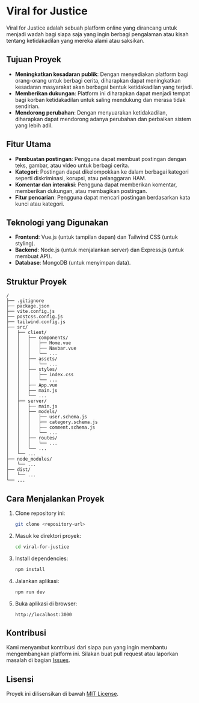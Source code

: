 # Viral for Justice

Viral for Justice adalah sebuah platform online yang dirancang untuk menjadi wadah bagi siapa saja yang ingin berbagi pengalaman atau kisah tentang ketidakadilan yang mereka alami atau saksikan.

## Tujuan Proyek
- **Meningkatkan kesadaran publik**: Dengan menyediakan platform bagi orang-orang untuk berbagi cerita, diharapkan dapat meningkatkan kesadaran masyarakat akan berbagai bentuk ketidakadilan yang terjadi.
- **Memberikan dukungan**: Platform ini diharapkan dapat menjadi tempat bagi korban ketidakadilan untuk saling mendukung dan merasa tidak sendirian.
- **Mendorong perubahan**: Dengan menyuarakan ketidakadilan, diharapkan dapat mendorong adanya perubahan dan perbaikan sistem yang lebih adil.

## Fitur Utama
- **Pembuatan postingan**: Pengguna dapat membuat postingan dengan teks, gambar, atau video untuk berbagi cerita.
- **Kategori**: Postingan dapat dikelompokkan ke dalam berbagai kategori seperti diskriminasi, korupsi, atau pelanggaran HAM.
- **Komentar dan interaksi**: Pengguna dapat memberikan komentar, memberikan dukungan, atau membagikan postingan.
- **Fitur pencarian**: Pengguna dapat mencari postingan berdasarkan kata kunci atau kategori.

## Teknologi yang Digunakan
- **Frontend**: Vue.js (untuk tampilan depan) dan Tailwind CSS (untuk styling).
- **Backend**: Node.js (untuk menjalankan server) dan Express.js (untuk membuat API).
- **Database**: MongoDB (untuk menyimpan data).

## Struktur Proyek

```
/
├── .gitignore
├── package.json
├── vite.config.js
├── postcss.config.js
├── tailwind.config.js
├── src/
│   ├── client/
│   │   ├── components/
│   │   │   ├── Home.vue
│   │   │   ├── Navbar.vue
│   │   │   └── ...
│   │   ├── assets/
│   │   │   └── ...
│   │   ├── styles/
│   │   │   ├── index.css
│   │   │   └── ...
│   │   ├── App.vue
│   │   ├── main.js
│   │   └── ...
│   ├── server/
│   │   ├── main.js
│   │   ├── models/
│   │   │   ├── user.schema.js
│   │   │   ├── category.schema.js
│   │   │   ├── comment.schema.js
│   │   │   └── ...
│   │   ├── routes/
│   │   │   └── ...
│   │   └── ...
│   └── ...
├── node_modules/
│   └── ...
├── dist/
│   └── ...
└── ...
```

## Cara Menjalankan Proyek

1. Clone repository ini:
   ```bash
   git clone <repository-url>
   ```
2. Masuk ke direktori proyek:
   ```bash
   cd viral-for-justice
   ```
3. Install dependencies:
   ```bash
   npm install
   ```
4. Jalankan aplikasi:
   ```bash
   npm run dev
   ```
5. Buka aplikasi di browser:
   ```
   http://localhost:3000
   ```

## Kontribusi
Kami menyambut kontribusi dari siapa pun yang ingin membantu mengembangkan platform ini. Silakan buat pull request atau laporkan masalah di bagian [Issues](https://github.com/username/repository/issues).

## Lisensi
Proyek ini dilisensikan di bawah [MIT License](LICENSE).

